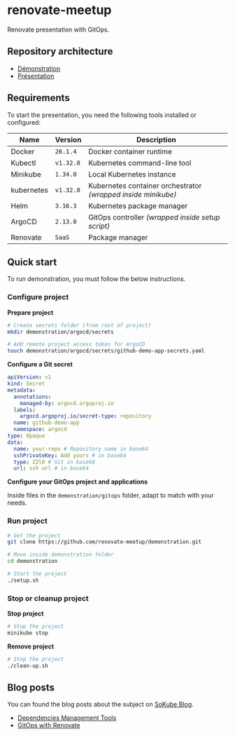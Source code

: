# renovate-meetup

Renovate presentation with GitOps.

## Repository architecture

* [Démonstration](https://github.com/maximeancellin/renovate-meetup/tree/main/demonstration)
* [Présentation](https://github.com/maximeancellin/renovate-meetup/tree/main/renovate-gitops)

## Requirements

To start the presentation, you need the following tools installed or configured:

| Name | Version | Description |
|---|---|---|
| Docker| `26.1.4` | Docker container runtime |
| Kubectl | `v1.32.0` | Kubernetes command-line tool |
| Minikube | `1.34.0` | Local Kubernetes instance |
| kubernetes | `v1.32.0` | Kubernetes container orchestrator *(wrapped inside minikube)* |
| Helm | `3.16.3` | Kubernetes package manager |
| ArgoCD | `2.13.0` | GitOps controller *(wrapped inside setup script)* |
| Renovate | `SaaS` | Package manager |

## Quick start

To run demonstration, you must follow the below instructions.

### Configure project

**Prepare project**
```bash
# Create secrets folder (from root of project)
mkdir demonstration/argocd/secrets

# Add remote project access token for ArgoCD
touch demonstration/argocd/secrets/github-demo-app-secrets.yaml
```

**Configure a Git secret**
```yaml
apiVersion: v1
kind: Secret
metadata:
  annotations:
    managed-by: argocd.argoproj.io
  labels:
    argocd.argoproj.io/secret-type: repository
  name: github-demo-app
  namespace: argocd
type: Opaque
data:
  name: your-repo # Repository name in base64
  sshPrivateKey: Add yours # in base64
  type: Z2l0 # Git in base64
  url: ssh url # in base64
```

**Configure your GitOps project and applications**

Inside files in the `demonstration/gitops` folder, adapt to match with your needs.

### Run project
```bash
# Get the project
git clone https://github.com/renovate-meetup/demonstration.git

# Move inside demonstration folder
cd demonstration

# Start the project
./setup.sh
```

### Stop or cleanup project

**Stop project**
```bash
# Stop the project
minikube stop
```

**Remove project**
```bash
# Stop the project
./clean-up.sh
```

## Blog posts

You can found the blog posts about the subject on [SoKube Blog](https://www.sokube.io/blog).

- [Dependencies Management Tools](https://www.sokube.io/en/blog/dependencies_management_tools-en)
- [GitOps with Renovate](https://www.sokube.io/en/blog/055_dependencies_management_tools-en)
